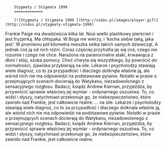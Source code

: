 
        Stygmaty / Stigmata 1999 
        =============
        
        [![Stygmaty / Stigmata 1999 ](http://vidos.pl/images/player.gif)](http://vidos.pl/stygmaty-stigmata-1999)
        
        
 Frankie Paige ma dwadzieścia kilka lat. Nosi wielki plastikowy pierścień i jest fryzjerką. Ma chłopaka. W Boga nie wierzy, i 'kocha siebie taką, jaka jest'. W promieniu pół kilometra mieszka setka takich samych dziewcząt. A jednak coś ją od nich różni. Coraz częściej przytrafia jej się coś, czego nie rozumie i czego nie chce. Narażona na paranormalne ataki, krwawiąca z dłoni i stóp, szuka pomocy. Choć chwyta się wszystkiego, by powrócić do normalności, zjawiska przybierają na sile. Lekarze i psycholodzy stawiają wiele diagnoz, co to za przypadłość i dlaczego dotknęła właśnie ją, ale wśród nich nie ma odpowiedzi na podstawowe pytanie. Notatki w prasie o przejmujących scenach docierają do Watykanu, niezadowolonego z sensacyjnego rozgłosu. Badacz, ksiądz Andrew Kiernan, przyjeżdża, by przywrócić sprawie właściwy jej wymiar - ordynarnego oszustwa. To, co widzi i słyszy, natychmiast przekonuje go, że niebezpieczeństwo, które zawisło nad Frankie, jest całkowicie realne.   ... na sile. Lekarze i psycholodzy stawiają wiele diagnoz, co to za przypadłość i dlaczego dotknęła właśnie ją, ale wśród nich nie ma odpowiedzi na podstawowe pytanie. Notatki w prasie o przejmujących scenach docierają do Watykanu, niezadowolonego z sensacyjnego rozgłosu. Badacz, ksiądz Andrew Kiernan, przyjeżdża, by przywrócić sprawie właściwy jej wymiar - ordynarnego oszustwa. To, co widzi i słyszy, natychmiast przekonuje go, że niebezpieczeństwo, które zawisło nad Frankie, jest całkowicie realne.
    